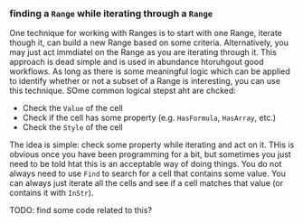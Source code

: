 ### finding a `Range` while iterating through a `Range`

One technique for working with Ranges is to start with one Range, iterate though it, can build a new Range based on some criteria. Alternatively, you may just act immdiatel on the Range as you are iterating through it. This approach is dead simple and is used in abundance htoruhgout good workflows. As long as there is some meaningful logic which can be applied to identify whether or not a subset of a Range is interesting, you can use this technique. SOme common logical stepst aht are chcked:

- Check the `Value` of the cell
- Check if the cell has some property (e.g. `HasFormula`, `HasArray`, etc.)
- Check the `Style` of the cell

The idea is simple: check some property while iterating and act on it. THis is obvious once you have been programming for a bit, but sometimes you just need to be told htat this is an acceptable way of doing things. You do not always need to use `Find` to search for a cell that contains some value. You can always just iterate all the cells and see if a cell matches that value (or contains it with `InStr`).

TODO: find some code related to this?
